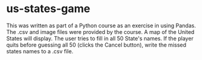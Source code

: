 # us-states-game

This was written as part of a Python course as an exercise
in using Pandas. The .csv and image files were provided by the 
course. A map of the United States will display. The user tries
to fill in all 50 State's names. If the player quits before 
guessing all 50 (clicks the Cancel button), write the missed 
states names to a .csv file.